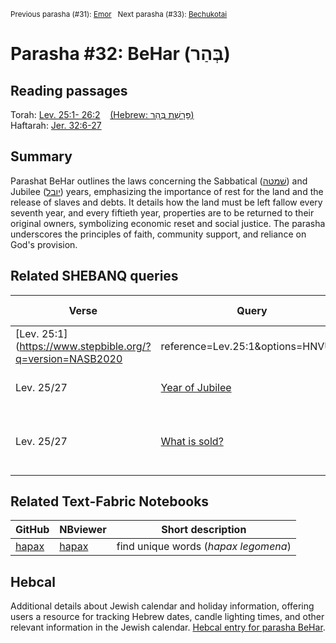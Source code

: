 <sup>Previous parasha (#31): <a href="../31%20-%20Emor/README.md#start">Emor</a> &nbsp;&nbsp;Next parasha (#33): <a href="../33%20-%20Bechukotai/README.md#start">Bechukotai</a></sup>

# Parasha #32: BeHar (בְּהַר)

## Reading passages

Torah: [Lev. 25:1- 26:2](https://www.stepbible.org/?q=version=NASB2020|reference=Lev.25:1-26:1&options=HNVUG) &nbsp;&nbsp; [(Hebrew: פָּרָשַׁת בְּהַר)](https://tikkun.io/#/p/behar)<br>
Haftarah: 
[Jer. 32:6-27](https://www.stepbible.org/?q=version=NASB2020|reference=Jer.6:6-27&options=HNVUG)

## Summary

Parashat BeHar outlines the laws concerning the Sabbatical ([שׁמטה](https://shebanq.ancient-data.org/hebrew/word?id=1CMVHn&mr=r&qw=w)) and Jubilee ([יובל](https://shebanq.ancient-data.org/hebrew/word?id=1JWBLn&mr=r&qw=w)) years, emphasizing the importance of rest for the land and the release of slaves and debts. It details how the land must be left fallow every seventh year, and every fiftieth year, properties are to be returned to their original owners, symbolizing economic reset and social justice. The parasha underscores the principles of faith, community support, and reliance on God's provision.

## Related SHEBANQ queries

Verse | Query | Short description
--- | --- | --- 
[Lev. 25:1](https://www.stepbible.org/?q=version=NASB2020|reference=Lev.25:1&options=HNVUG) | [Where else BeHar?](https://shebanq.ancient-data.org/hebrew/text?iid=6639&page=1&mr=r&qw=q) | Where else are God and Mozes on a/the mountain?
Lev. 25/27 | [Year of Jubilee](https://shebanq.ancient-data.org/hebrew/text?iid=6637&page=1&mr=r&qw=q) | Where is the word יֹובֵל used?
Lev. 25/27 | [What is sold?](https://shebanq.ancient-data.org/hebrew/text?iid=6638&page=1&mr=r&qw=q) | Examine ממכרת (*hapax legomenom*) and מִמְכַּ֥ר.


## Related Text-Fabric Notebooks

GitHub | NBviewer | Short description
---|---|---
[hapax](hapax.ipynb) | [hapax](https://nbviewer.org/github/tonyjurg/Parashot/blob/main/WeeklyParasha/32%20-%20BeHar/hapax.ipynb)| find unique words (*hapax legomena*)

## Hebcal

Additional details about Jewish calendar and holiday information, offering users a resource for tracking Hebrew dates, candle lighting times, and other relevant information in the Jewish calendar. [Hebcal entry for parasha BeHar](https://www.hebcal.com/sedrot/behar).

